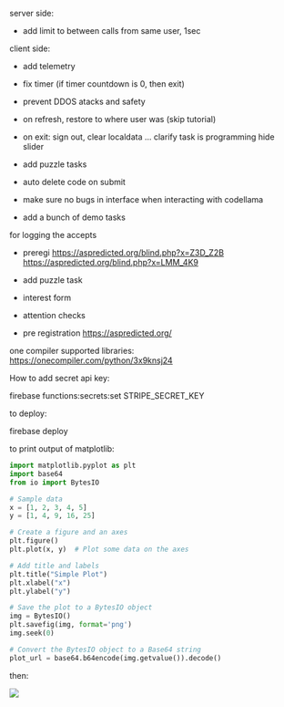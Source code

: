 server side:

- add limit to between calls from same user, 1sec

client side:

- add telemetry

- fix timer (if timer countdown is 0, then exit)

- prevent DDOS atacks and safety

- on refresh, restore to where user was (skip tutorial)

- on exit: sign out, clear localdata ...
clarify task is programming
hide slider 

- add puzzle tasks

- auto delete code on submit

- make sure no bugs in interface when interacting with codellama

- add a bunch of demo tasks

for logging the accepts


- preregi https://aspredicted.org/blind.php?x=Z3D_Z2B
https://aspredicted.org/blind.php?x=LMM_4K9

- add puzzle task

- interest form 

- attention checks

- pre registration https://aspredicted.org/

one compiler supported libraries:
https://onecompiler.com/python/3x9knsj24


How to add secret api key:

firebase functions:secrets:set STRIPE_SECRET_KEY


to deploy:

firebase deploy



to print output of matplotlib:
```python
import matplotlib.pyplot as plt
import base64
from io import BytesIO

# Sample data
x = [1, 2, 3, 4, 5]
y = [1, 4, 9, 16, 25]

# Create a figure and an axes
plt.figure()
plt.plot(x, y)  # Plot some data on the axes

# Add title and labels
plt.title("Simple Plot")
plt.xlabel("x")
plt.ylabel("y")

# Save the plot to a BytesIO object
img = BytesIO()
plt.savefig(img, format='png')
img.seek(0)

# Convert the BytesIO object to a Base64 string
plot_url = base64.b64encode(img.getvalue()).decode()
```
then:

<img src="data:image/png;base64,{{plot_url}}" />
